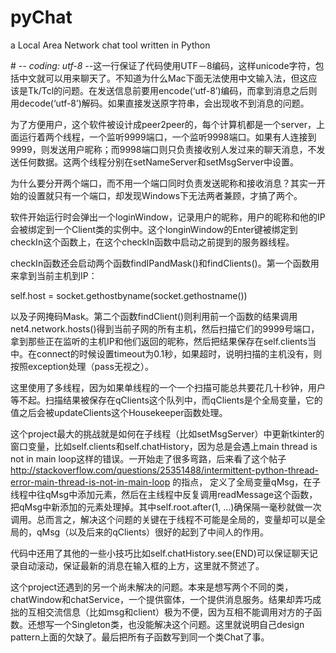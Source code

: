 # pyChat
a Local Area Network chat tool written in Python

\# -*- coding: utf-8 -*-这一行保证了代码使用UTF－8编码，这样unicode字符，包括中文就可以用来聊天了。不知道为什么Mac下面无法使用中文输入法，但这应该是Tk/Tcl的问题。在发送信息前要用encode(‘utf-8’)编码，而拿到消息之后则用decode(‘utf-8’)解码。如果直接发送原字符串，会出现收不到消息的问题。

为了方便用户，这个软件被设计成peer2peer的，每个计算机都是一个server，上面运行着两个线程，一个监听9999端口，一个监听9998端口。如果有人连接到9999，则发送用户昵称；而9998端口则只负责接收别人发过来的聊天消息，不发送任何数据。这两个线程分别在setNameServer和setMsgServer中设置。

为什么要分开两个端口，而不用一个端口同时负责发送昵称和接收消息？其实一开始的设置就只有一个端口，却发现Windows下无法两者兼顾，才搞了两个。

软件开始运行时会弹出一个loginWindow，记录用户的昵称，用户的昵称和他的IP会被绑定到一个Client类的实例中。这个longinWindow的Enter键被绑定到checkIn这个函数上，在这个checkIn函数中启动之前提到的服务器线程。

checkIn函数还会启动两个函数findIPandMask()和findClients()。第一个函数用来拿到当前主机到IP：

self.host = socket.gethostbyname(socket.gethostname())

以及子网掩码Mask。第二个函数findClient()则利用前一个函数的结果调用net4.network.hosts()得到当前子网的所有主机，然后扫描它们的9999号端口，拿到那些正在监听的主机IP和他们返回的昵称，然后把结果保存在self.clients当中。在connect的时候设置timeout为0.1秒，如果超时，说明扫描的主机没有，则按照exception处理（pass无视之）。

这里使用了多线程，因为如果单线程的一个一个扫描可能总共要花几十秒钟，用户等不起。扫描结果被保存在qClients这个队列中，而qClients是个全局变量，它的值之后会被updateClients这个Housekeeper函数处理。

这个project最大的挑战就是如何在子线程（比如setMsgServer）中更新tkinter的窗口变量，比如self.clients和self.chatHistory，因为总是会遇上main thread is not in main loop这样的错误。一开始走了很多弯路，后来看了这个帖子 http://stackoverflow.com/questions/25351488/intermittent-python-thread-error-main-thread-is-not-in-main-loop 的指点，
定义了全局变量qMsg，在子线程中往qMsg中添加元素，然后在主线程中反复调用readMessage这个函数，把qMsg中新添加的元素处理掉。其中self.root.after(1, …)确保隔一毫秒就做一次调用。总而言之，解决这个问题的关键在于线程不可能是全局的，变量却可以是全局的，qMsg（以及后来的qClients）很好的起到了中间人的作用。

代码中还用了其他的一些小技巧比如self.chatHistory.see(END)可以保证聊天记录自动滚动，保证最新的消息在输入框的上方，这里就不赘述了。

这个project还遇到的另一个尚未解决的问题。本来是想写两个不同的类，chatWindow和chatService，一个提供窗体，一个提供消息服务。结果却弄巧成拙的互相交流信息（比如msg和client）极为不便，因为互相不能调用对方的子函数。还想写一个Singleton类，也没能解决这个问题。这里就说明自己design pattern上面的欠缺了。最后把所有子函数写到同一个类Chat了事。

